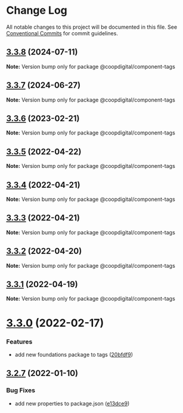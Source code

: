 # Change Log

All notable changes to this project will be documented in this file.
See [Conventional Commits](https://conventionalcommits.org) for commit guidelines.

## [3.3.8](https://github.com/coopdigital/coop-frontend/compare/@coopdigital/component-tags@3.3.7...@coopdigital/component-tags@3.3.8) (2024-07-11)

**Note:** Version bump only for package @coopdigital/component-tags





## [3.3.7](https://github.com/coopdigital/coop-frontend/compare/@coopdigital/component-tags@3.3.6...@coopdigital/component-tags@3.3.7) (2024-06-27)

**Note:** Version bump only for package @coopdigital/component-tags





## [3.3.6](https://github.com/coopdigital/coop-frontend/compare/@coopdigital/component-tags@3.3.5...@coopdigital/component-tags@3.3.6) (2023-02-21)

**Note:** Version bump only for package @coopdigital/component-tags





## [3.3.5](https://github.com/coopdigital/coop-frontend/compare/@coopdigital/component-tags@3.3.4...@coopdigital/component-tags@3.3.5) (2022-04-22)

**Note:** Version bump only for package @coopdigital/component-tags





## [3.3.4](https://github.com/coopdigital/coop-frontend/compare/@coopdigital/component-tags@3.3.3...@coopdigital/component-tags@3.3.4) (2022-04-21)

**Note:** Version bump only for package @coopdigital/component-tags





## [3.3.3](https://github.com/coopdigital/coop-frontend/compare/@coopdigital/component-tags@3.3.2...@coopdigital/component-tags@3.3.3) (2022-04-21)

**Note:** Version bump only for package @coopdigital/component-tags





## [3.3.2](https://github.com/coopdigital/coop-frontend/compare/@coopdigital/component-tags@3.3.1...@coopdigital/component-tags@3.3.2) (2022-04-20)

**Note:** Version bump only for package @coopdigital/component-tags





## [3.3.1](https://github.com/coopdigital/coop-frontend/compare/@coopdigital/component-tags@3.3.0...@coopdigital/component-tags@3.3.1) (2022-04-19)

**Note:** Version bump only for package @coopdigital/component-tags





# [3.3.0](https://github.com/coopdigital/coop-frontend/compare/@coopdigital/component-tags@3.2.7...@coopdigital/component-tags@3.3.0) (2022-02-17)


### Features

* add new foundations package to tags ([20bfdf9](https://github.com/coopdigital/coop-frontend/commit/20bfdf96866b815dff969ceb7460db373164b81c))





## [3.2.7](https://github.com/coopdigital/coop-frontend/compare/@coopdigital/component-tags@3.2.6...@coopdigital/component-tags@3.2.7) (2022-01-10)


### Bug Fixes

* add new properties to package.json ([e13dce9](https://github.com/coopdigital/coop-frontend/commit/e13dce94798600b80da4d0183ce96331b91c72aa))
